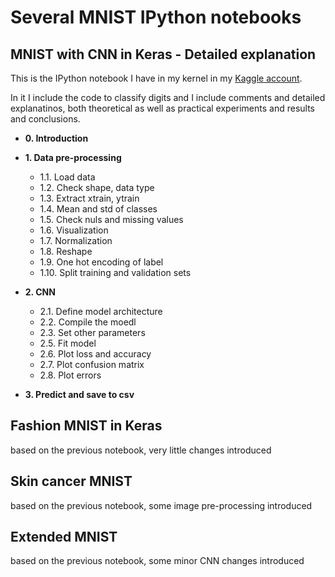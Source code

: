 # Several MNIST IPython notebooks

## MNIST with CNN in Keras - Detailed explanation

This is the IPython notebook I have in my kernel in my [Kaggle account](https://www.kaggle.com/anebzt/mnist-with-cnn-in-keras-detailed-explanation).

In it I include the code to classify digits and I include comments and detailed explanatinos, both theoretical as well as practical experiments and results and conclusions.

* **0. Introduction**

* **1. Data pre-processing**
    * 1.1. Load data
    * 1.2. Check shape, data type
    * 1.3. Extract xtrain, ytrain
    * 1.4. Mean and std of classes
    * 1.5. Check nuls and missing values
    * 1.6. Visualization
    * 1.7. Normalization
    * 1.8. Reshape
    * 1.9. One hot encoding of label
    * 1.10. Split training and validation sets  
    
* **2. CNN**
    * 2.1. Define model architecture
    * 2.2. Compile the moedl
    * 2.3. Set other parameters 
    * 2.5. Fit model
    * 2.6. Plot loss and accuracy
    * 2.7. Plot confusion matrix
    * 2.8. Plot errors

* **3. Predict and save to csv**

## Fashion MNIST in Keras
based on the previous notebook, very little changes introduced

## Skin cancer MNIST 
based on the previous notebook, some image pre-processing introduced

## Extended MNIST
based on the previous notebook, some minor CNN changes introduced